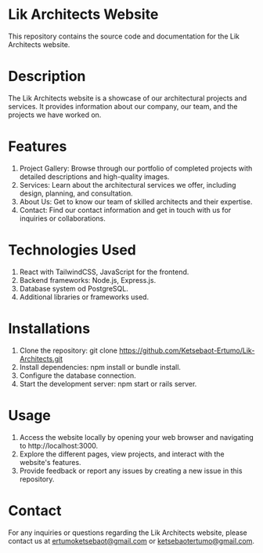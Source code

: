 
# Lik Architects Website
This repository contains the source code and documentation for the Lik Architects website.


# Description
The Lik Architects website is a showcase of our architectural projects and services. It provides information about our company, our team, and the projects we have worked on.


# Features

1. Project Gallery: Browse through our portfolio of completed projects with detailed descriptions and high-quality images.
2. Services: Learn about the architectural services we offer, including design, planning, and consultation.
3. About Us: Get to know our team of skilled architects and their expertise.
4. Contact: Find our contact information and get in touch with us for inquiries or collaborations.


# Technologies Used

1. React with TailwindCSS, JavaScript for the frontend.
2. Backend frameworks: Node.js, Express.js.
3. Database system od PostgreSQL.
4. Additional libraries or frameworks used.


# Installations

1. Clone the repository: git clone https://github.com/Ketsebaot-Ertumo/Lik-Architects.git
2. Install dependencies: npm install or bundle install.
3. Configure the database connection.
4. Start the development server: npm start or rails server.


# Usage

1. Access the website locally by opening your web browser and navigating to http://localhost:3000.
2. Explore the different pages, view projects, and interact with the website's features.
3. Provide feedback or report any issues by creating a new issue in this repository.


# Contact

For any inquiries or questions regarding the Lik Architects website, please contact us at ertumoketsebaot@gmail.com or ketsebaotertumo@gmail.com.
